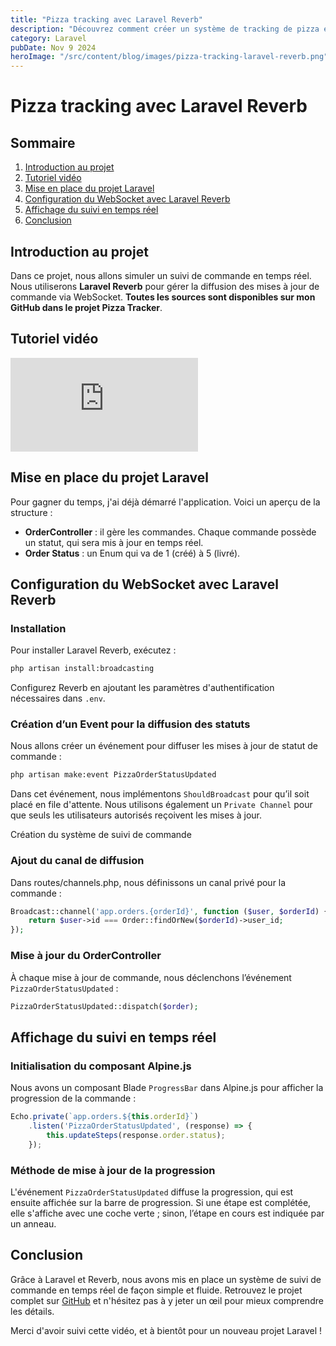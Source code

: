 ```yaml
---
title: "Pizza tracking avec Laravel Reverb"
description: "Découvrez comment créer un système de tracking de pizza en temps réel."
category: Laravel
pubDate: Nov 9 2024
heroImage: "/src/content/blog/images/pizza-tracking-laravel-reverb.png"
---
```


# Pizza tracking avec Laravel Reverb

## Sommaire
1. [Introduction au projet](#introduction-au-projet)
2. [Tutoriel vidéo](#tutorielvideo)
3. [Mise en place du projet Laravel](#mise-en-place-du-projet-laravel)
4. [Configuration du WebSocket avec Laravel Reverb](#configuration-du-websocket-avec-laravel-reverb)
5. [Affichage du suivi en temps réel](#affichage-du-suivi-en-temps-reel)
6. [Conclusion](#conclusion)

## Introduction au projet <a name="introduction-au-projet"></a>

Dans ce projet, nous allons simuler un suivi de commande en temps réel. Nous utiliserons **Laravel Reverb** pour gérer la diffusion des mises à jour de commande via WebSocket. **Toutes les sources sont disponibles sur mon GitHub dans le projet Pizza Tracker**.

## Tutoriel vidéo <a name="tutorielvideo"></a>

<iframe class="w-full aspect-video" src="https://www.youtube.com/embed/_7KMIgPtkTs" loading="lazy" frameborder="0" allowfullscreen></iframe>

## Mise en place du projet Laravel <a name="mise-en-place-du-projet-laravel"></a>

Pour gagner du temps, j'ai déjà démarré l'application. Voici un aperçu de la structure :

- **OrderController** : il gère les commandes. Chaque commande possède un statut, qui sera mis à jour en temps réel.
- **Order Status** : un Enum qui va de 1 (créé) à 5 (livré).

## Configuration du WebSocket avec Laravel Reverb <a name="configuration-du-websocket-avec-laravel-reverb"></a>

### Installation

Pour installer Laravel Reverb, exécutez :

```bash
php artisan install:broadcasting
```

Configurez Reverb en ajoutant les paramètres d'authentification nécessaires dans `.env`.

### Création d’un Event pour la diffusion des statuts

Nous allons créer un événement pour diffuser les mises à jour de statut de commande :

```bash
php artisan make:event PizzaOrderStatusUpdated
```

Dans cet événement, nous implémentons `ShouldBroadcast` pour qu’il soit placé en file d'attente. Nous utilisons également un `Private Channel` pour que seuls les utilisateurs autorisés reçoivent les mises à jour.

Création du système de suivi de commande <a name="creation-du-systeme-de-suivi-de-commande"></a>

### Ajout du canal de diffusion

Dans routes/channels.php, nous définissons un canal privé pour la commande :

```php
Broadcast::channel('app.orders.{orderId}', function ($user, $orderId) {
    return $user->id === Order::findOrNew($orderId)->user_id;
});
```

### Mise à jour du OrderController

À chaque mise à jour de commande, nous déclenchons l’événement `PizzaOrderStatusUpdated` :

```php
PizzaOrderStatusUpdated::dispatch($order);
```

## Affichage du suivi en temps réel <a name="affichage-du-suivi-en-temps-reel"></a>

### Initialisation du composant Alpine.js

Nous avons un composant Blade `ProgressBar` dans Alpine.js pour afficher la progression de la commande :

```js
Echo.private(`app.orders.${this.orderId}`)
    .listen('PizzaOrderStatusUpdated', (response) => {
        this.updateSteps(response.order.status);
    });
```

### Méthode de mise à jour de la progression

L'événement `PizzaOrderStatusUpdated` diffuse la progression, qui est ensuite affichée sur la barre de progression. Si une étape est complétée, elle s'affiche avec une coche verte ; sinon, l’étape en cours est indiquée par un anneau.

## Conclusion <a name="conclusion"></a>

Grâce à Laravel et Reverb, nous avons mis en place un système de suivi de commande en temps réel de façon simple et fluide. Retrouvez le projet complet sur [GitHub](https://github.com/ludoguenet/pizza-trackr) et n'hésitez pas à y jeter un œil pour mieux comprendre les détails.

Merci d'avoir suivi cette vidéo, et à bientôt pour un nouveau projet Laravel !